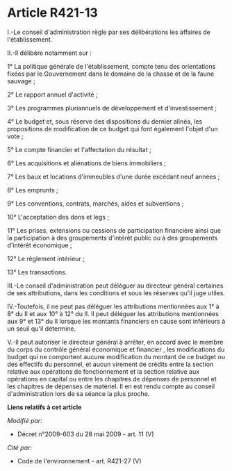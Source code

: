 # Article R421-13

I.-Le conseil d'administration règle par ses délibérations les affaires de l'établissement. 

II.-Il délibère notamment sur : 

1° La politique générale de l'établissement, compte tenu des orientations fixées par le Gouvernement dans le domaine de la
chasse et de la faune sauvage ; 

2° Le rapport annuel d'activité ; 

3° Les programmes pluriannuels de développement et d'investissement ; 

4° Le budget et, sous réserve des dispositions du dernier alinéa, les propositions de modification de ce budget qui font
également l'objet d'un vote ; 

5° Le compte financier et l'affectation du résultat ; 

6° Les acquisitions et aliénations de biens immobiliers ; 

7° Les baux et locations d'immeubles d'une durée excédant neuf années ; 

8° Les emprunts ; 

9° Les conventions, contrats, marchés, aides et subventions ; 

10° L'acceptation des dons et legs ; 

11° Les prises, extensions ou cessions de participation financière ainsi que la participation à des groupements d'intérêt
public ou à des groupements d'intérêt économique ; 

12° Le règlement intérieur ; 

13° Les transactions. 

III.-Le conseil d'administration peut déléguer au directeur général certaines de ses attributions, dans les conditions et
sous les réserves qu'il juge utiles. 

IV.-Toutefois, il ne peut pas déléguer les attributions mentionnées aux 1° à 8° du II et aux 10° à 12° du II. Il peut
déléguer les attributions mentionnées aux 9° et 13° du II lorsque les montants financiers en cause sont inférieurs à un seuil
qu'il détermine.

V.-Il peut autoriser le directeur général à arrêter, en accord avec le membre du corps du contrôle général économique et
financier , les modifications du budget qui ne comportent aucune modification du montant de ce budget ou des effectifs du
personnel, et aucun virement de crédits entre la section relative aux opérations de fonctionnement et la section relative aux
opérations en capital ou entre les chapitres de dépenses de personnel et les chapitres de dépenses de matériel. Il en est
rendu compte au conseil d'administration lors de sa séance la plus proche.

**Liens relatifs à cet article**

_Modifié par_:

  - Décret n°2009-603 du 28 mai 2009 - art. 11 (V)

_Cité par_:

  - Code de l'environnement - art. R421-27 (V)
